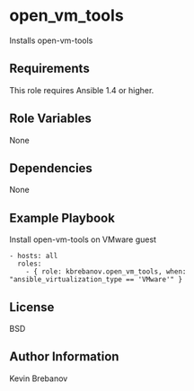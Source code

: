 open_vm_tools
=============

Installs open-vm-tools

Requirements
------------

This role requires Ansible 1.4 or higher.

Role Variables
--------------

None

Dependencies
------------

None

Example Playbook
----------------

Install open-vm-tools on VMware guest
```
- hosts: all
  roles:
    - { role: kbrebanov.open_vm_tools, when: "ansible_virtualization_type == 'VMware'" }
```

License
-------

BSD

Author Information
------------------

Kevin Brebanov
